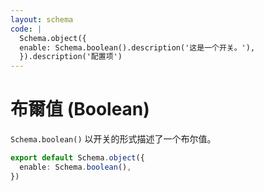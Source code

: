 ```yaml
---
layout: schema
code: |
  Schema.object({
  enable: Schema.boolean().description('这是一个开关。'),
  }).description('配置项')
---
```


# 布爾值 (Boolean)

`Schema.boolean()` 以开关的形式描述了一个布尔值。

```ts
export default Schema.object({
  enable: Schema.boolean(),
})
```
